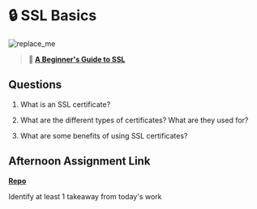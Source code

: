 # 🔒 SSL Basics

![replace_me](https://codeworks.blob.core.windows.net/public/assets/img/illustrations/placeholder.svg)

> **📖 [A Beginner's Guide to SSL](https://codeworksacademy.com/fs-student-guide/resources/wk8-9/07-SSL)**

## Questions

1. What is an SSL certificate?

2. What are the different types of certificates? What are they used for?

3. What are some benefits of using SSL certificates?

## Afternoon Assignment Link

**[Repo](https://github.com/TamraPeterson/<ASSIGNMENT_REPO>)**

Identify at least 1 takeaway from today's work
